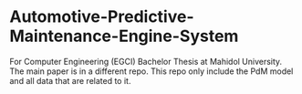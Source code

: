 # Automotive-Predictive-Maintenance-Engine-System
For Computer Engineering (EGCI) Bachelor Thesis at Mahidol University.
The main paper is in a different repo. This repo only include the PdM model and all data that are related to it.
